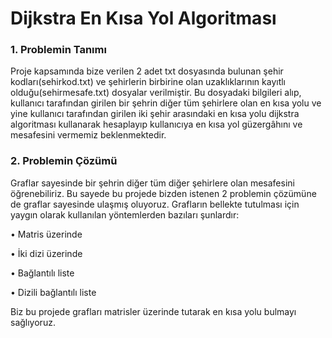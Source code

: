 # Dijkstra En Kısa Yol Algoritması

### 1. Problemin Tanımı

Proje kapsamında bize verilen 2 adet txt dosyasında bulunan şehir kodları(sehirkod.txt) ve şehirlerin birbirine olan uzaklıklarının kayıtlı olduğu(sehirmesafe.txt) dosyalar verilmiştir. Bu dosyadaki bilgileri alıp, kullanıcı tarafından girilen bir şehrin diğer tüm şehirlere olan en kısa yolu ve yine kullanıcı tarafından girilen iki şehir arasındaki en kısa yolu dijkstra algoritması kullanarak hesaplayıp kullanıcıya en kısa yol güzergâhını ve mesafesini vermemiz beklenmektedir.

### 2. Problemin Çözümü
 
Graflar sayesinde bir şehrin diğer tüm diğer şehirlere olan mesafesini öğrenebiliriz. Bu sayede bu projede bizden istenen 2 problemin çözümüne de graflar sayesinde ulaşmış oluyoruz. Grafların bellekte tutulması için yaygın olarak kullanılan yöntemlerden bazıları şunlardır: 
 
   •	Matris üzerinde 

   •	İki dizi üzerinde 

   •	Bağlantılı liste 

   •	Dizili bağlantılı liste

Biz bu projede grafları matrisler üzerinde tutarak en kısa yolu bulmayı sağlıyoruz.
